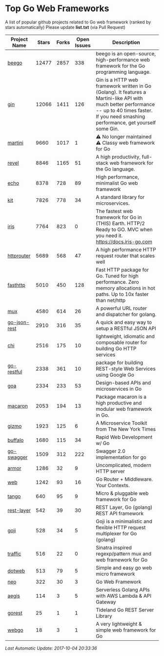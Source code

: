 # Top Go Web Frameworks
A list of popular github projects related to Go web framework (ranked by stars automatically)
Please update **list.txt** (via Pull Request)

| Project Name | Stars | Forks | Open Issues | Description |
| ------------ | ----- | ----- | ----------- | ----------- |
| [beego](https://github.com/astaxie/beego) | 12477 | 2857 | 338 | beego is an open-source, high-performance web framework for the Go programming language. |
| [gin](https://github.com/gin-gonic/gin) | 12066 | 1411 | 126 | Gin is a HTTP web framework written in Go (Golang). It features a Martini-like API with much better performance -- up to 40 times faster. If you need smashing performance, get yourself some Gin. |
| [martini](https://github.com/go-martini/martini) | 9660 | 1017 | 1 | ⚠️ No longer maintained ⚠️  Classy web framework for Go |
| [revel](https://github.com/revel/revel) | 8846 | 1165 | 51 | A high productivity, full-stack web framework for the Go language. |
| [echo](https://github.com/labstack/echo) | 8378 | 728 | 89 | High performance, minimalist Go web framework |
| [kit](https://github.com/go-kit/kit) | 7826 | 778 | 34 | A standard library for microservices. |
| [iris](https://github.com/kataras/iris) | 7764 | 823 | 0 | The fastest web framework for Go in (THIS) Earth. HTTP/2 Ready to GO. MVC when you need it. https://docs.iris-go.com |
| [httprouter](https://github.com/julienschmidt/httprouter) | 5689 | 568 | 47 | A high performance HTTP request router that scales well |
| [fasthttp](https://github.com/valyala/fasthttp) | 5010 | 450 | 128 | Fast HTTP package for Go. Tuned for high performance. Zero memory allocations in hot paths. Up to 10x faster than net/http |
| [mux](https://github.com/gorilla/mux) | 4580 | 614 | 26 | A powerful URL router and dispatcher for golang. |
| [go-json-rest](https://github.com/ant0ine/go-json-rest) | 2910 | 316 | 35 | A quick and easy way to setup a RESTful JSON API |
| [chi](https://github.com/go-chi/chi) | 2516 | 175 | 10 | lightweight, idiomatic and composable router for building Go HTTP services |
| [go-restful](https://github.com/emicklei/go-restful) | 2338 | 361 | 10 | package for building REST-style Web Services using Google Go |
| [goa](https://github.com/goadesign/goa) | 2334 | 233 | 53 | Design-based APIs and microservices in Go |
| [macaron](https://github.com/go-macaron/macaron) | 2053 | 194 | 13 | Package macaron is a high productive and modular web framework in Go. |
| [gizmo](https://github.com/NYTimes/gizmo) | 1923 | 125 | 6 | A Microservice Toolkit from The New York Times |
| [buffalo](https://github.com/gobuffalo/buffalo) | 1680 | 115 | 34 | Rapid Web Development w/ Go |
| [go-swagger](https://github.com/go-swagger/go-swagger) | 1509 | 312 | 222 | Swagger 2.0 implementation for go |
| [armor](https://github.com/labstack/armor) | 1286 | 32 | 9 | Uncomplicated, modern HTTP server |
| [web](https://github.com/gocraft/web) | 1242 | 93 | 16 | Go Router + Middleware. Your Contexts. |
| [tango](https://github.com/lunny/tango) | 640 | 95 | 9 | Micro & pluggable web framework for Go |
| [rest-layer](https://github.com/rs/rest-layer) | 542 | 39 | 30 | REST Layer, Go (golang) REST API framework |
| [goji](https://github.com/goji/goji) | 528 | 34 | 5 | Goji is a minimalistic and flexible HTTP request multiplexer for Go (golang) |
| [traffic](https://github.com/pilu/traffic) | 516 | 22 | 0 | Sinatra inspired regexp/pattern mux and web framework for Go |
| [dotweb](https://github.com/devfeel/dotweb) | 513 | 79 | 5 | Simple and easy go web micro framework |
| [neo](https://github.com/ivpusic/neo) | 322 | 30 | 3 | Go Web Framework |
| [aegis](https://github.com/tmaiaroto/aegis) | 114 | 3 | 5 | Serverless Golang APIs with AWS Lambda & API Gateway |
| [gorest](https://github.com/tideland/gorest) | 25 | 1 | 1 | Tideland Go REST Server Library |
| [webgo](https://github.com/bnkamalesh/webgo) | 18 | 3 | 1 | A very lightweight & simple web framework for Go |

*Last Automatic Update: 2017-10-04 20:33:36*